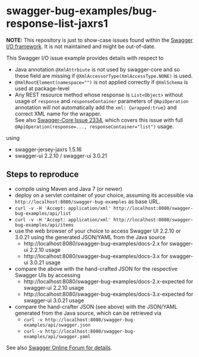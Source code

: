 # swagger-bug-examples/bug-response-list-jaxrs1

**NOTE:** This repository is just to show-case issues found within the
[Swagger I/O framework](https://www.swagger.io).  It is not maintained and might be out-of-date.

This Swagger I/O issue example provides details with respect to
- Java annotation `@XmlAttrbiute` is not used by swagger-core and so these field are missing if `@XmlAccessorType(XmlAccessType.NONE)` is used.
- `@XmlRootElement(namespace="")` is not applied correctly if `@XmlSchema` is used at package-level
- Any REST resource method whose response is `List<Object>` without usage of `response` and `responseContainer` parameters of `@ApiOperation` annotation will not automatically add the `xml: {wrapped:true}` and correct XML name for the wrapper.<br>
  See also [Swagger-Core Issue 2334](https://github.com/swagger-api/swagger-core/issues/2334), which covers this issue with full `@ApiOperation(response=..., responseContainer="list")` usage.

using
- swagger-jersey-jaxrs 1.5.16
- swagger-ui 2.2.10 / swagger-ui 3.0.21

## Steps to reproduce

- compile using Maven and Java 7 (or newer)
- deploy on a servlet container of your choice, assuming its accessible via `http://localhost:8080/swagger-bug-examples` as base URL.
- `curl -v -H 'Accept: application/xml' http://localhost:8080/swagger-bug-examples/api/list`
- `curl -v -H 'Accept: application/xml' http://localhost:8080/swagger-bug-examples/api/items`
- use the web browser of your choice to access Swagger UI 2.2.10 or 3.0.21 using the generated JSON/YAML from the Java source
  * http://localhost:8080/swagger-bug-examples/docs-2.x for swagger-ui 2.2.10 usage
  * http://localhost:8080/swagger-bug-examples/docs-3.x for swagger-ui 3.0.21 usage
- compare the above with the hand-crafted JSON for the respective Swagger UIs by accessing
  * http://localhost:8080/swagger-bug-examples/docs-2.x-expected for swagger-ui 2.2.10 usage
  * http://localhost:8080/swagger-bug-examples/docs-3.x-expected for swagger-ui 3.0.21 usage
- compare the hand-crafter JSON (see above) with the JSON/YAML generated from the Java source, which can be retrieved via
  * `curl -v http://localhost:8080/swagger-bug-examples/api/swagger.json`
  * `curl -v http://localhost:8080/swagger-bug-examples/api/swagger.yaml`

See also [Swagger Online Forum for details](https://swagger.io/forum/#!msg/swagger-swaggersocket/vGOJ3Hby0E4/PVov28dmAQAJ).
